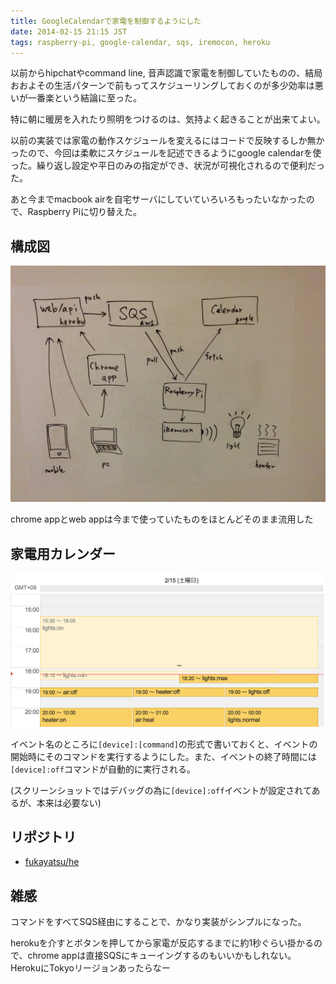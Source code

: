 ```yaml
---
title: GoogleCalendarで家電を制御するようにした
date: 2014-02-15 21:15 JST
tags: raspberry-pi, google-calendar, sqs, iremocon, heroku
---
```


以前からhipchatやcommand line, 音声認識で家電を制御していたものの、結局おおよその生活パターンで前もってスケジューリングしておくのが多少効率は悪いが一番楽という結論に至った。

特に朝に暖房を入れたり照明をつけるのは、気持よく起きることが出来てよい。

以前の実装では家電の動作スケジュールを変えるにはコードで反映するしか無かったので、今回は柔軟にスケジュールを記述できるようにgoogle calendarを使った。繰り返し設定や平日のみの指定ができ、状況が可視化されるので便利だった。

あと今までmacbook airを自宅サーバにしていていろいろもったいなかったので、Raspberry Piに切り替えた。

## 構成図
![](/images/2014-02-15-1392464792_1.jpg)

chrome appとweb appは今まで使っていたものをほとんどそのまま流用した

## 家電用カレンダー
![](/images/2014-02-15-1392465592_1.png)

イベント名のところに`[device]:[command]`の形式で書いておくと、イベントの開始時にそのコマンドを実行するようにした。また、イベントの終了時間には`[device]:off`コマンドが自動的に実行される。

(スクリーンショットではデバッグの為に`[device]:off`イベントが設定されてあるが、本来は必要ない)

## リポジトリ
- [fukayatsu/he](https://github.com/fukayatsu/he)


## 雑感
コマンドをすべてSQS経由にすることで、かなり実装がシンプルになった。

herokuを介すとボタンを押してから家電が反応するまでに約1秒ぐらい掛かるので、chrome appは直接SQSにキューイングするのもいいかもしれない。HerokuにTokyoリージョンあったらなー